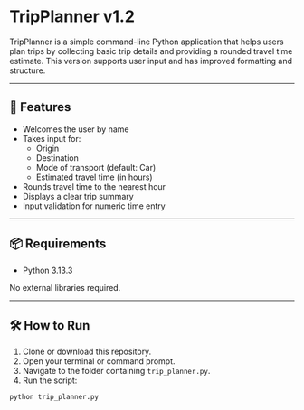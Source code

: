# TripPlanner v1.2

TripPlanner is a simple command-line Python application that helps users plan trips by collecting basic trip details and providing a rounded travel time estimate. This version supports user input and has improved formatting and structure.

---

## 🚀 Features

- Welcomes the user by name
- Takes input for:
  - Origin
  - Destination
  - Mode of transport (default: Car)
  - Estimated travel time (in hours)
- Rounds travel time to the nearest hour
- Displays a clear trip summary
- Input validation for numeric time entry

---

## 📦 Requirements

- Python 3.13.3

No external libraries required.

---

## 🛠️ How to Run

1. Clone or download this repository.
2. Open your terminal or command prompt.
3. Navigate to the folder containing `trip_planner.py`.
4. Run the script:

```bash
python trip_planner.py
